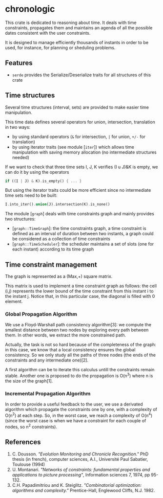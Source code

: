 # chronologic


 This crate is dedicated to reasoning about time.
 It deals with time constraints, propagates them and
 maintains an agenda of all the possible dates consistent
 with the user constraints.

It is designed to manage efficiently thousands of instants
in order to be used, for instance, for planning or sheduling problems.

## Features
* `serde` provides the Serialize/Deserialize traits for all structures of this crate

 ## Time structures
 Several time structures (interval, sets) are provided
 to make easier time manipulation.

 This time data defines several operators for union, intersection,
 translation in two ways:
 * by using standard operators (`&` for intersection, `|` for union, `+/-` for translation)
 * by using iterator traits (see module [`iter`]) which allows time manipulation with
   saving memory allocation (no intermediate structures needed)

If we want to check that three time sets I, J, K verifies (I u J)&K is empty,
we can do it by using the operators
```rust
if ((I | J) & K).is_empty() { ... }
```
But using the iterator traits could be more efficient since no intermediate time sets need to be built:
```rust
I.into_iter().union(J).intersection(K).is_none()
```


 The module [`graph`] deals with time constraints graph and mainly provides two structures:
 * [`graph::TimeGraph`]: the time constraints graph, a time constraint is defined as an interval
 of duration between two instants, a graph could be considered as a collection of time constraints
 * [`graph::TimeScheduler`]: the scheduler maintains a set of slots (one for each instant) according to
   its time graph

## Time constraint management

The graph is represented as a (Max,+) square matrix.

This matrix is used to implement a time constraint graph as follows:
the cell (i,j) represents the lower bound of the time constraint from
this instant i to the instant j. Notice that, in this particular case,
the diagonal is filled with 0 element.

### Global Propagation Algorithm
We use a Floyd-Warshall path consistency algorithm[3]: we compute the smallest distance
between two nodes by exploring every path between them. In other words,
we extract the more constrained path.<p>
Actually, the task is not so hard because of the completeness of the graph: in this case, we
know that a local consistency ensures the global consistency. So we only study all the paths
of three nodes (the ends of the constraints and any intermediate one)[2].<p>

A first algorithm can be to iterate this calculus untill the constraints remain
stable. Another one is proposed to do the propagation is O(n<sup>3</sup>) where
n is the size of the graph[1].

### Incremental Propagation Algorithm
In order to provide a useful feedback to the user, we use a derivated algorithm
which propagate the constraints one by one, with a complexity of O(n<sup>2</sup>) at each step.
So, in the worst case, we reach a complexity of O(n<sup>4</sup>) (since
the worst case is when we have a constraint for each couple of nodes, so n<sup>2</sup> constraints).


## References
1. C. Dousson. _"Evolution Monitoring and Chronicle Recognition."_
   PhD thesis (in french), computer sciences, A.I., Université Paul Sabatier, Toulouse (1994)
1. U. Montanari. _"Networks of constraints: fundamental properties and applications to picture
     processing"_, Information sciences 7, 1974, pp 95-132.
1. C.H. Papadimitriou and K. Steiglitz. _"Combinatorial optimization: algorithms and complexity."_
	Prentice-Hall, Englewood Cliffs, N.J. 1982.</li>
